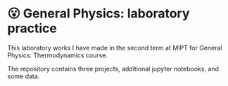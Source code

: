 # 😮 General Physics: laboratory practice

This laboratory works I have made in the second term at MIPT for General Physics: Thermodynamics course.

The repository contains three projects, additional jupyter notebooks, and some data.